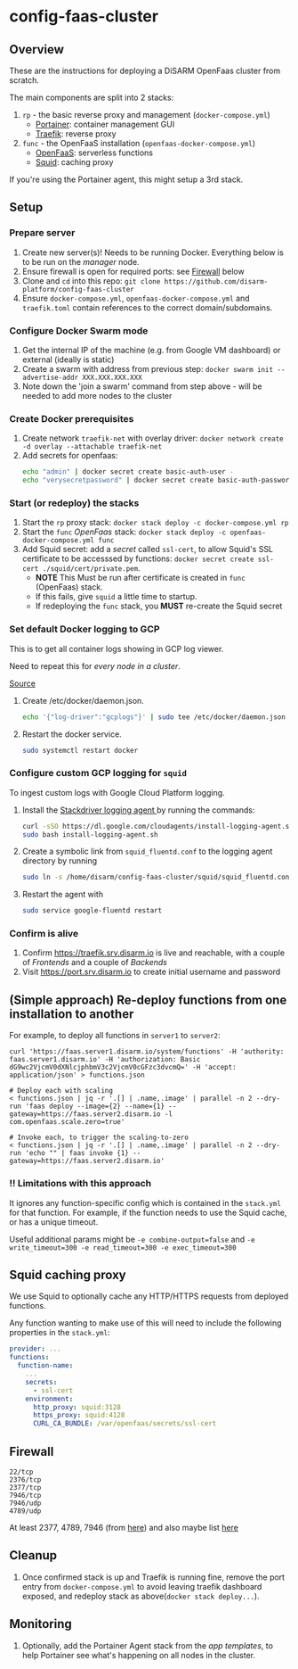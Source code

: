 # config-faas-cluster

## Overview

These are the instructions for deploying a DiSARM OpenFaas cluster from scratch.

The main components are split into 2 stacks:

1. `rp` - the basic reverse proxy and management (`docker-compose.yml`)
    - [Portainer](https://www.portainer.io/): container management GUI
    - [Traefik](https://docs.traefik.io/): reverse proxy
2. `func` - the OpenFaaS installation (`openfaas-docker-compose.yml`)
    - [OpenFaaS](https://www.openfaas.com/): serverless functions
    - [Squid](http://www.squid-cache.org/): caching proxy

If you're using the Portainer agent, this might setup a 3rd stack.

## Setup

### Prepare server
1. Create new server(s)! Needs to be running Docker. Everything below is to be run on the _manager_ node.
1. Ensure firewall is open for required ports: see [Firewall](#Firewall) below
1. Clone and `cd` into this repo: `git clone https://github.com/disarm-platform/config-faas-cluster`
1. Ensure `docker-compose.yml`, `openfaas-docker-compose.yml` and `traefik.toml` contain references to the correct domain/subdomains.

### Configure Docker Swarm mode
1. Get the internal IP of the machine (e.g. from Google VM dashboard) or external (ideally is static)
1. Create a swarm with address from previous step: `docker swarm init --advertise-addr XXX.XXX.XXX.XXX`
1. Note down the 'join a swarm' command from step above - will be needed to add more nodes to the cluster

### Create Docker prerequisites
1. Create network `traefik-net` with overlay driver: `docker network create -d overlay --attachable traefik-net`
1. Add secrets for openfaas:
    ```sh
    echo "admin" | docker secret create basic-auth-user -
    echo "verysecretpassword" | docker secret create basic-auth-password -
    ```
    
### Start (or redeploy) the stacks

1. Start the `rp` proxy stack: `docker stack deploy -c docker-compose.yml rp`
1. Start the `func` _OpenFaas_ stack: `docker stack deploy -c openfaas-docker-compose.yml func`
1. Add Squid secret: add a _secret_ called `ssl-cert`, to allow Squid's SSL certificate to be accesssed by functions: `docker secret create ssl-cert ./squid/cert/private.pem`. 
    - **NOTE** This Must be run after certificate is created in `func` (OpenFaas) stack. 
    - If this fails, give `squid` a little time to startup. 
    - If redeploying the `func` stack, you **MUST** re-create the Squid secret


### Set default Docker logging to GCP

This is to get all container logs showing in GCP log viewer.

Need to repeat this for _every node in a cluster_.

[Source](https://cloud.google.com/community/tutorials/docker-gcplogs-driver)

1. Create /etc/docker/daemon.json.
    ```sh
    echo '{"log-driver":"gcplogs"}' | sudo tee /etc/docker/daemon.json
    ```
1.  Restart the docker service.
    ```sh
    sudo systemctl restart docker
    ```

### Configure custom GCP logging for `squid`

To ingest custom logs with Google Cloud Platform logging. 

1. Install the [Stackdriver logging agent ](https://cloud.google.com/monitoring/agent/install-agent) by running the commands: 

    ```sh
    curl -sSO https://dl.google.com/cloudagents/install-logging-agent.sh
    sudo bash install-logging-agent.sh
    ```

1. Create a symbolic link from `squid_fluentd.conf` to the logging agent directory by running
    ```bash
    sudo ln -s /home/disarm/config-faas-cluster/squid/squid_fluentd.conf /etc/google-fluentd/config.d/squid_fluentd.conf
    ```
    
1. Restart the agent with 
    ```bash
    sudo service google-fluentd restart
    ```



### Confirm is alive

1. Confirm https://traefik.srv.disarm.io is live and reachable, with a couple of _Frontends_ and a couple of _Backends_
1. Visit https://port.srv.disarm.io to create initial username and password


## (Simple approach) Re-deploy functions from one installation to another

For example, to deploy all functions in `server1` to `server2`:

```
curl 'https://faas.server1.disarm.io/system/functions' -H 'authority: faas.server1.disarm.io' -H 'authorization: Basic dG9wc2VjcmV0dXNlcjphbmV3c2VjcmV0cGFzc3dvcmQ=' -H 'accept: application/json' > functions.json

# Deploy each with scaling
< functions.json | jq -r '.[] | .name,.image' | parallel -n 2 --dry-run 'faas deploy --image={2} --name={1} --gateway=https://faas.server2.disarm.io -l com.openfaas.scale.zero=true'

# Invoke each, to trigger the scaling-to-zero
< functions.json | jq -r '.[] | .name,.image' | parallel -n 2 --dry-run 'echo "" | faas invoke {1} --gateway=https://faas.server2.disarm.io'

```

### !! Limitations with this approach

It ignores any function-specific config which is contained in the `stack.yml` for that function. For example, if the function needs to use the Squid cache, or has a unique timeout.

Useful additional params might be `-e combine-output=false` and `-e write_timeout=300 -e read_timeout=300 -e exec_timeout=300`


## Squid caching proxy

We use Squid to optionally cache any HTTP/HTTPS requests from deployed functions.

Any function wanting to make use of this will need to include the following properties in the `stack.yml`:

```yaml
provider: ...
functions:
  function-name:
    ...
    secrets:
      - ssl-cert
    environment:
      http_proxy: squid:3128
      https_proxy: squid:4128
      CURL_CA_BUNDLE: /var/openfaas/secrets/ssl-cert
```

## Firewall

```
22/tcp
2376/tcp
2377/tcp
7946/tcp
7946/udp
4789/udp
```

At least 2377, 4789, 7946 (from [here](https://www.digitalocean.com/community/tutorials/how-to-configure-the-linux-firewall-for-docker-swarm-on-centos-7)) and also maybe list [here](https://gist.github.com/BretFisher/7233b7ecf14bc49eb47715bbeb2a2769)

## Cleanup
1. Once confirmed stack is up and Traefik is running fine, remove the port entry from `docker-compose.yml` to avoid leaving traefik dashboard exposed, and redeploy stack as above(`docker stack deploy...`).

## Monitoring  
1. Optionally, add the Portainer Agent stack from the _app templates_, to help Portainer see what's happening on all nodes in the cluster.

